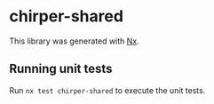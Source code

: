 # chirper-shared

This library was generated with [Nx](https://nx.dev).

## Running unit tests

Run `nx test chirper-shared` to execute the unit tests.
